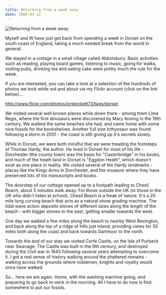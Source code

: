 ```yaml
---
title: Returning from a week away
date: 2006-03-12
---
```


![Returning from a week away](https://source.unsplash.com/di8ognBauG0/1600x900)

Myself and W have just got back from spending a week in Dorset on the south coast of England, taking a much needed break from the world in general.

We stayed in a cottage in a small village called Abbotsbury. Basic activities such as reading, playing board games, listening to music, going for walks, visiting pubs, drinking tea and eating cake were pretty much the rule for the week.

If you are interested, you can take a look at a selection of the hundreds of photos we took while out and about via my Flickr account (click on the link below)...

http://www.flickr.com/photos/jonbeckett73/tags/dorset

We visited several well known places while down there - among them Lime Regis, where the first dinosaurs were discovered by Mary Anning in the 19th century. We walked the same beaches she had, and came home with some nice fossils for the bookshelves. Another full size Icthyosaur was found following a storm in 2001 - the coast is still giving up it's secrets slowly.

While in Dorset, we were both mindful that we were treading the footsteps of Thomas Hardy, the author. He lived in Dorset for most of his life - Dorchester (the county town) was the basis for "Casterbridge" in his books, and much of the heath land in Dorset is "Eggdon Heath", which doesn't exist as one place in reality. We visited several of the Hardy landmarks - places like the Kings Arms in Dorchester, and the museum where they have preserved lots of his manuscripts and books.

The doorstep of our cottage opened up to a footpath leading to Chesil Beach, about 5 minutes walk away. For those outside the UK (or those in the UK who didn't listen at school), Chesil Beach is a freak of nature. It's a 20 mile long curving beach that acts as a natural stone grading machine. The tidal wave action deposits stones of different sizes along the length of the beach - with bigger stones to the east, getting smaller towards the west.

One day we walked a few miles along the beach to nearby West Bexington, and back along the top of a ridge of hills just inland, providing views for 30 miles both along the coast and back towards Dartmoor to the north.

Towards the end of our stay we visited Corfe Castle, on the Isle of Purbeck near Swanage. The Castle was built in the 9th century, and destroyed during the Civil war in 1645 following several years attempting to overcome it. I got a real sense of history walking around the shattered remains - walking across the grounds where noblemen, knights and royalty would once have walked.

So... here we are again. Home, with the washing machine going, and preparing to go back to work in the morning. All I have to do now is find somewhere to put our fossils.
